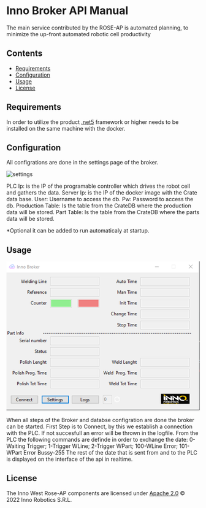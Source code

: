 # Inno Broker API Manual

The main service contributed by the ROSE-AP is automated planning, to minimize the up-front automated robotic cell productivity 

## Contents

-   [Requirements](#requirements)
-   [Configuration](#configuration)
-   [Usage](#usage)
-   [License](#license)

## Requirements

In order to utilize the product [.net5](https://dotnet.microsoft.com/en-us/download/dotnet/5.0) framework or higher needs to be installed on the same machine with the docker.

## Configuration

All configrations are done in the settings page of the broker.

<img width="200" alt="settings" src="docs/img/ettings.png">

PLC Ip: is the IP of the programable controller which drives the robot cell and gathers the data.
Server Ip: is the IP of the docker image with the Crate data base.
User: Username to access the db.
Pw: Password to access the db.
Production Table: Is the table from the CrateDB where the production data will be stored.
Part Table: Is the table from the CrateDB where the parts data will be stored.

*Optional it can be added to run automaticaly at startup. 

## Usage

<img width="1000" alt="interface" src="docs/img/interface.png">

When all steps of the Broker and databse configration are done the broker can be started.
First Step is to Connect, by this we establish a connection with the PLC. If not succesfull an error will be thrown in the logfile.
From the PLC the following commands are definde in order to exchange the date: 0-Waiting Trigger; 1-Trigger WLine; 2-Trigger WPart; 100-WLine Error; 101-WPart Error Bussy-255
The rest of the date that is sent from and to the PLC is displayed on the interface of the api in realtime.

## License
The Inno West Rose-AP components are licensed under [Apache 2.0](/LICENSE) © 2022 Inno Robotics S.R.L.
